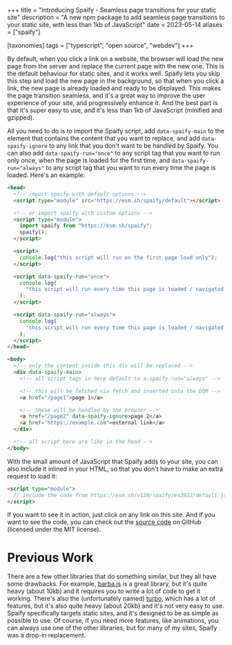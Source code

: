+++
title = "Introducing Spaify - Seamless page transitions for your static site"
description = "A new npm package to add seamless page transitions to your static site, with less than 1kb of JavaScript"
date = 2023-05-14
aliases = ["spaify"]

[taxonomies]
tags = ["typescript", "open source", "webdev"]
+++

By default, when you click a link on a website, the browser will load the new page from the server and replace the current page with the new one. This is the default behaviour for static sites, and it works well. Spaify lets you skip this step and load the new page in the background, so that when you click a link, the new page is already loaded and ready to be displayed. This makes the page transition seamless, and it's a great way to improve the user experience of your site, and progressively enhance it. And the best part is that it's super easy to use, and it's less than 1kb of JavaScript (minified and gzipped).

All you need to do is to import the Spaify script, add `data-spaify-main` to the element that contains the content that you want to replace, and add `data-spaify-ignore` to any link that you don't want to be handled by Spaify. You can also add `data-spaify-run="once"` to any script tag that you want to run only once, when the page is loaded for the first time, and `data-spaify-run="always"` to any script tag that you want to run every time the page is loaded. Here's an example:

```html
<head>
  <!-- import spaify with default options -->
  <script type="module" src="https://esm.sh/spaify/default"></script>

  <!-- or import spaify with custom options -->
  <script type="module">
    import spaify from "https://esm.sh/spaify";
    spaify();
  </script>

  <script>
    console.log("this script will run on the first page load only");
  </script>

  <script data-spaify-run="once">
    console.log(
      "this script will run every time this page is loaded / navigated to for the first time"
    );
  </script>

  <script data-spaify-run="always">
    console.log(
      "this script will run every time this page is loaded / navigated to"
    );
  </script>
</head>

<body>
  <!-- only the content inside this div will be replaced -->
  <div data-spaify-main>
    <!-- all script tags in here default to a-spaify-run="always" -->

    <!-- this will be fetched via fetch and inserted into the DOM -->
    <a href="/page1">page 1</a>

    <!-- these will be handled by the browser -->
    <a href="/page2" data-spaify-ignore>page 2</a>
    <a href="https://example.com">external link</a>
  </div>

  <!-- all script here are like in the head -->
</body>
```

With the small amount of JavaScript that Spaify adds to your site, you can also include it inlined in your HTML, so that you don't have to make an extra request to load it:

```html
<script type="module">
  // include the code from https://esm.sh/v120/spaify/es2022/default.js here
</script>
```

If you want to see it in action, just click on any link on this site. And if you want to see the code, you can check out the [source code](https://github.com/explodingcamera/esm/tree/main/packages/spaify) on GitHub (licensed under the MIT license).

# Previous Work

There are a few other libraries that do something similar, but they all have some drawbacks. For example, [barba.js](https://barba.js.org/) is a great library, but it's quite heavy (about 10kb) and it requires you to write a lot of code to get it working. There's also the (unfortunately named) [turbo](https://github.com/hotwired/turbo), which has a lot of features, but it's also quite heavy (about 20kb) and it's not very easy to use. Spaify specifically targets static sites, and it's designed to be as simple as possible to use. Of course, if you need more features, like animations, you can always use one of the other libraries, but for many of my sites, Spaify was a drop-in replacement.
